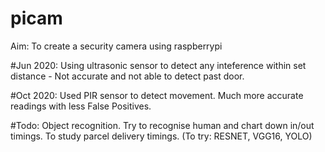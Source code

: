 # picam

Aim: To create a security camera using raspberrypi

#Jun 2020: Using ultrasonic sensor to detect any inteference within set distance - Not accurate and not able to detect past door.

#Oct 2020: Used PIR sensor to detect movement. Much more accurate readings with less False Positives.

#Todo: Object recognition. Try to recognise human and chart down in/out timings. To study parcel delivery timings.  (To try: RESNET, VGG16, YOLO) 


